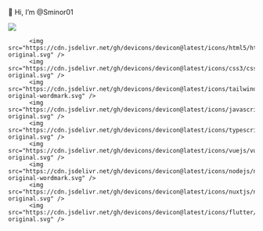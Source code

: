👋 Hi, I’m @Sminor01

<img src = "https://www.codewars.com/users/Sminor01/badges/large">
          
          <img src="https://cdn.jsdelivr.net/gh/devicons/devicon@latest/icons/html5/html5-original.svg" />
          <img src="https://cdn.jsdelivr.net/gh/devicons/devicon@latest/icons/css3/css3-original.svg" />
          <img src="https://cdn.jsdelivr.net/gh/devicons/devicon@latest/icons/tailwindcss/tailwindcss-original-wordmark.svg" />
          <img src="https://cdn.jsdelivr.net/gh/devicons/devicon@latest/icons/javascript/javascript-original.svg" />
          <img src="https://cdn.jsdelivr.net/gh/devicons/devicon@latest/icons/typescript/typescript-original.svg" />
          <img src="https://cdn.jsdelivr.net/gh/devicons/devicon@latest/icons/vuejs/vuejs-original.svg" />
          <img src="https://cdn.jsdelivr.net/gh/devicons/devicon@latest/icons/nodejs/nodejs-original-wordmark.svg" />
          <img src="https://cdn.jsdelivr.net/gh/devicons/devicon@latest/icons/nuxtjs/nuxtjs-original.svg" />
          <img src="https://cdn.jsdelivr.net/gh/devicons/devicon@latest/icons/flutter/flutter-original.svg" />

          
